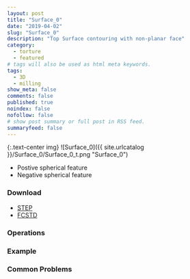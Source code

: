 ```yaml
---
layout: post
title: "Surface_0"
date: "2019-04-02"
slug: "Surface_0"
description: "Top Surface contouring with non-planar face"
category: 
  - torture
  - featured
# tags will also be used as html meta keywords.
tags:
  - 3D
  - milling
show_meta: false
comments: false
published: true
noindex: false
nofollow: false
# show post summary or full post in RSS feed.
summaryfeed: false
---
```

{:.text-center img}
![Surface_0]({{ site.urlcatalog }}/Surface_0/Surface_0_t.png "Surface_0")

<!--more-->
* Postive spherical feature
* Negative spherical feature

### Download
- [STEP]({{site.urlcatalog}}/Surface_0/Surface_0.step)
- [FCSTD]({{site.urlcatalog}}/Surface_0/Surface_0.fcstd)

### Operations

### Example

### Common Problems




